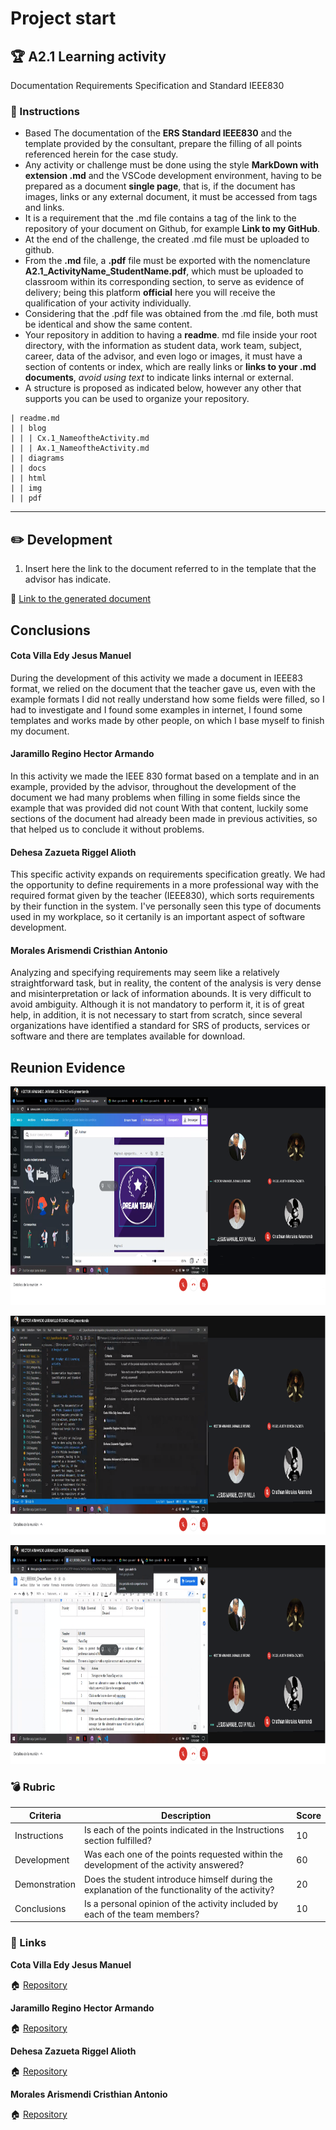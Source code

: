 # Project start

## :trophy: A2.1 Learning activity

Documentation Requirements Specification and Standard IEEE830


### :blue_book: Instructions

- Based The documentation of the **ERS Standard IEEE830** and the template provided by the consultant, prepare the filling of all points referenced herein for the case study.
- Any activity or challenge must be done using the style **MarkDown with extension .md** and the VSCode development environment, having to be prepared as a document **single page**, that is, if the document has images, links or any external document, it must be accessed from tags and links.
- It is a requirement that the .md file contains a tag of the link to the repository of your document on Github, for example **Link to my GitHub**.
- At the end of the challenge, the created .md file must be uploaded to github.
- From the **.md** file, a **.pdf** file must be exported with the nomenclature **A2.1_ActivityName_StudentName.pdf**, which must be uploaded to classroom within its corresponding section, to serve as evidence of delivery; being this platform **official** here you will receive the qualification of your activity individually.
- Considering that the .pdf file was obtained from the .md file, both must be identical and show the same content.
- Your repository in addition to having a **readme**. md file inside your root directory, with the information as student data, work team, subject, career, data of the advisor, and even logo or images, it must have a section of contents or index, which are really links or **links to your .md documents**, _avoid using text_ to indicate links internal or external.
- A structure is proposed as indicated below, however any other that supports you can be used to organize your repository.

```
| readme.md
| | blog
| | | Cx.1_NameoftheActivity.md
| | | Ax.1_NameoftheActivity.md
| | diagrams
| | docs
| | html
| | img
| | pdf    
```
___

## :pencil2: Development

1. Insert here the link to the document referred to in the template that the advisor has indicate.

:bookmark_tabs: [Link to the generated document](https://github.com/HectorJaramillo/Analisis-Avanzado-de-Software/blob/main/documentos/A2.1_IEEE830_DreamTeam.pdf)

## Conclusions

#### **Cota Villa Edy Jesus Manuel**

During the development of this activity we made a document in IEEE83 format, we relied on the document that the teacher gave us, even with the example formats I did not really understand how some fields were filled, so I had to investigate and I found some examples in internet, I found some templates and works made by other people, on which I base myself to finish my document.
#### **Jaramillo Regino Hector Armando**
In this activity we made the IEEE 830 format based on a template and in an example, provided by the advisor, throughout the development of the document we had many problems when filling in some fields since the example that was provided did not count With that content, luckily some sections of the document had already been made in previous activities, so that helped us to conclude it without problems.
#### **Dehesa Zazueta Riggel Alioth**
This specific activity expands on requirements specification greatly. We had the opportunity to define requirements in a more professional way with the required format given by the teacher (IEEE830), which sorts requirements by their function in the system. I've personally seen this type of documents used in my workplace, so it certanily is an important aspect of software development.

#### **Morales Arismendi Cristhian Antonio**
Analyzing and specifying requirements may seem like a relatively straightforward task, but in reality, the content of the analysis is very dense and misinterpretation or lack of information abounds. It is very difficult to avoid ambiguity. Although it is not mandatory to perform it, it is of great help, in addition, it is not necessary to start from scratch, since several organizations have identified a standard for SRS of products, services or software and there are templates available for download.


## **Reunion Evidence**

<p align="center">
    <img alt="evi" src="../img/A2.1_Evi1.png" width=720 height=350>
</p>

<p align="center">
    <img alt="evi" src="../img/A2.1_Evi2.png" width=720 height=350>
</p>

<p align="center">
    <img alt="evi" src="../img/A2.1_Evi3.png" width=720 height=350>
</p>


### :bomb: Rubric

| Criteria     | Description                                                                                  | Score |
| ------------- | -------------------------------------------------------------------------------------------- | ------- |
| Instructions | Is each of the points indicated in the Instructions section fulfilled?            | 10      |  | 5 |
| Development    | Was each one of the points requested within the development of the activity answered?     | 60      |
| Demonstration  | Does the student introduce himself during the explanation of the functionality of the activity?            | 20      |
| Conclusions  | Is a personal opinion of the activity included by each of the team members? | 10      |

### :bookmark: Links

**Cota Villa Edy Jesus Manuel**

:house: [Repository](https://github.com/CotaVilla/AnalisisAvanzadoDeSoftware_Feb21-Jul21)

**Jaramillo Regino Hector Armando**

:house: [Repository](https://github.com/HectorJaramillo/Analisis-Avanzado-de-Software)


**Dehesa Zazueta Riggel Alioth**

:house: [Repository](https://github.com/RiggelDZ/Analisis-Avanzado-de-Software)

**Morales Arismendi Cristhian Antonio**

:house: [Repository](https://github.com/aris-dev/Analisis-Avanzado-de-Software)
